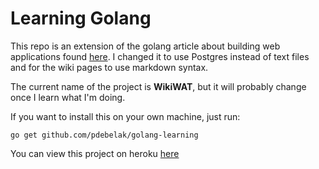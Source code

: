 # Learning Golang

This repo is an extension of the golang article about building web applications found [here][tutorial]. I changed it to use Postgres instead of text files and for the wiki pages to use markdown syntax.

The current name of the project is **WikiWAT**, but it will probably change once I learn what I'm doing.

If you want to install this on your own machine, just run:

    go get github.com/pdebelak/golang-learning

You can view this project on heroku [here][heroku]

[tutorial]: https://golang.org/doc/articles/wiki/ "Writing Web Applications"
[heroku]: https://limitless-falls-7062.herokuapp.com/ "WikiWAT"